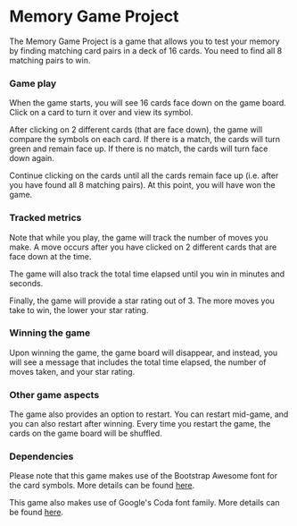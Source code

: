 # Memory Game Project

The Memory Game Project is a game that allows you to test your memory by finding matching card pairs in a deck of 16 cards. You need to find all 8 matching pairs to win.

### Game play

When the game starts, you will see 16 cards face down on the game board. Click on a card to turn it over and view its symbol.

After clicking on 2 different cards (that are face down), the game will compare the symbols on each card. If there is a match, the cards will turn green and remain face up. If there is no match, the cards will turn face down again.

Continue clicking on the cards until all the cards remain face up (i.e. after you have found all 8 matching pairs). At this point, you will have won the game.

### Tracked metrics

Note that while you play, the game will track the number of moves you make. A move occurs after you have clicked on 2 different cards that are face down at the time.

The game will also track the total time elapsed until you win in minutes and seconds.

Finally, the game will provide a star rating out of 3. The more moves you take to win, the lower your star rating. 

### Winning the game

Upon winning the game, the game board will disappear, and instead, you will see a message that includes the total time elapsed, the number of moves taken, and your star rating.

### Other game aspects

The game also provides an option to restart. You can restart mid-game, and you can also restart after winning. Every time you restart the game, the cards on the game board will be shuffled.

### Dependencies

Please note that this game makes use of the Bootstrap Awesome font for the card symbols. More details can be found [here](https://fontawesome.bootstrapcheatsheets.com/).

This game also makes use of Google's Coda font family. More details can be found [here](https://fonts.google.com/specimen/Coda?selection.family=Coda&query=coda).